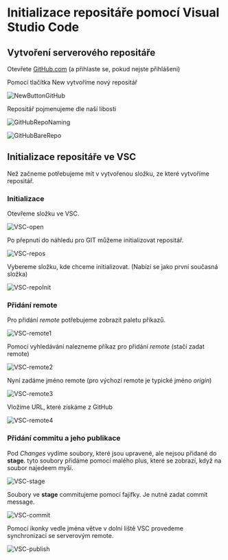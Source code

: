 # Initializace repositáře pomocí Visual Studio Code

## Vytvoření serverového repositáře

Otevřete [GitHub.com](https://github.com/) (a přihlaste se, pokud nejste přihlášeni)

Pomocí tlačítka New vytvoříme nový repositář

![NewButtonGitHub](Media/RepoCreation.png) 

Repositář pojmenujeme dle naší libosti

![GitHubRepoNaming](Media/RepoNaming.png) 

![GitHubBareRepo](Media/RepoRepos.png) 

## Initializace repositáře ve VSC

Než začneme potřebujeme mít v vytvořenou složku, ze které vytvoříme repositář.

### Initializace

Otevřeme složku ve VSC.

![VSC-open](Media/VscOpen.png)

Po přepnutí do náhledu pro GIT můžeme initializovat repositář.

![VSC-repos](Media/VscInit.png)

Vybereme složku, kde chceme initializovat. (Nabízí se jako první současná složka)

![VSC-repoInit](Media/VscInitRepo.png)

### Přidání remote

Pro přidání *remote* potřebujeme zobrazit paletu příkazů.

![VSC-remote1](Media/VscRemote1.png)

Pomocí vyhledávání nalezneme příkaz pro přidání *remote* (stačí zadat remote)

![VSC-remote2](Media/VscRemote2.png)

Nyní zadáme jméno remote (pro výchozí remote je typické jméno *origin*)

![VSC-remote3](Media/VscRemote3.png)

Vložíme URL, které získáme z GitHub

![VSC-remote4](Media/VscRemote4.png)

### Přidání commitu a jeho publikace

Pod *Changes* vydíme soubory, které jsou upravené, ale nejsou přidané do **stage**. tyto soubory přidáme pomocí malého plus, které se zobrazí, když na soubor najedeem myší.

![VSC-stage](Media/VscStage.png)

Soubory ve **stage** commitujeme pomocí fajifky. Je nutné zadat commit message.

![VSC-commit](Media/VscCommit.png)

Pomocí ikonky vedle jména větve v dolní liště VSC provedeme synchronizaci se serverovým remote.

![VSC-publish](Media/VscPublish.png)